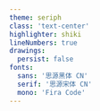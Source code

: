 ```yaml
---
theme: seriph
class: 'text-center'
highlighter: shiki
lineNumbers: true
drawings:
  persist: false
fonts:
  sans: '思源黑体 CN'
  serif: '思源宋体 CN'
  mono: 'Fira Code'
---
```


